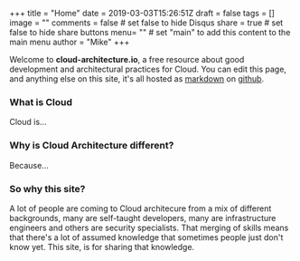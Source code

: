 +++
title = "Home"
date = 2019-03-03T15:26:51Z
draft = false
tags = []
image = ""
comments = false # set false to hide Disqus
share = true	# set false to hide share buttons
menu= ""		# set "main" to add this content to the main menu
author = "Mike"
+++

Welcome to **cloud-architecture.io**, a free resource about good development and architectural practices for Cloud. You can edit this page, and anything else on this site, it's all hosted as [markdown](https://en.wikipedia.org/wiki/Markdown) on [github](https://github.com/macmike/cloud-architecture.io).

### What is Cloud

Cloud is...

### Why is Cloud Architecture different?

Because...

### So why this site?

A lot of people are coming to Cloud architecure from a mix of different backgrounds, many are self-taught developers, many are infrastructure engineers and others are security specialists. That merging of skills means that there's a lot of assumed knowledge that sometimes people just don't know yet. This site, is for sharing that knowledge.